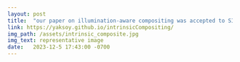 ```yaml
---
layout: post
title:  "our paper on illumination-aware compositing was accepted to SIGGRAPH Asia! (Dec 2023)"
link: https://yaksoy.github.io/intrinsicCompositing/ 
img_path: /assets/intrinsic_composite.jpg
img_text: representative image
date:   2023-12-5 17:43:00 -0700
---
```

